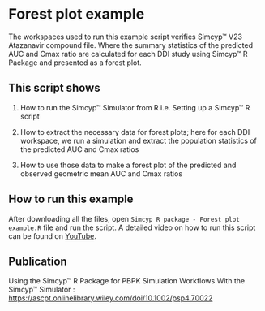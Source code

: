 # Forest plot example 

The workspaces used to run this example script verifies Simcyp™  V23 Atazanavir compound file. Where the summary statistics of the predicted AUC and Cmax ratio are calculated for each DDI study using Simcyp™  R Package and presented as a forest plot. 

## This script shows

1.  How to run the Simcyp™ Simulator from R i.e. Setting up a Simcyp™ R script

2.  How to extract the necessary data for forest plots; here for each DDI workspace, we run a simulation and extract the population statistics of the predicted AUC and Cmax ratios

3.  How to use those data to make a forest plot of the predicted and observed geometric mean AUC and Cmax ratios   

## How to run this example

After downloading all the files, open `Simcyp R package - Forest plot example.R` file and run the script. A detailed video on how to run this script can be found on [YouTube](https://youtu.be/bi6M6IpCYdc?si=gzMcdbEolDqc7hpl).


## Publication
Using the Simcyp™ R Package for PBPK Simulation Workflows With the Simcyp™ Simulator : https://ascpt.onlinelibrary.wiley.com/doi/10.1002/psp4.70022 
